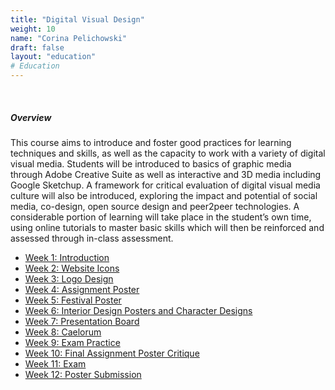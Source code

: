 ```yaml
---
title: "Digital Visual Design"
weight: 10
name: "Corina Pelichowski"
draft: false
layout: "education"
# Education
---
```

<br>
<div class="container">
    <h5>Overview</h5>
    <p>
        This course aims to introduce and foster good practices for learning techniques and skills, as well as the capacity to work with a variety of digital visual media. Students will be introduced to basics of graphic media through Adobe Creative Suite as well as interactive and 3D media including Google Sketchup. A framework for critical evaluation of digital visual media culture will also be introduced, exploring the impact and potential of social media, co-design, open source design and peer2peer technologies. A considerable portion of learning will take place in the student’s own time, using online tutorials to master basic skills which will then be reinforced and assessed through in-class assessment.
    </p>
    <ul class="master-design-links">
        <a href="/master-of-design/dvd/week-1-intro"><li>Week 1: Introduction</li></a>
        <a href="/master-of-design/dvd/week-2-icons"><li>Week 2: Website Icons</li></a>
        <a href="/master-of-design/dvd/week-3-logo"><li>Week 3: Logo Design</li></a>
        <a href="/master-of-design/dvd/week-4-a1"><li>Week 4: Assignment Poster</li></a>
        <a href="/master-of-design/dvd/week-5-indesign"><li>Week 5: Festival Poster</li></a>
        <a href="/master-of-design/dvd/week-6-character"><li>Week 6: Interior Design Posters and Character Designs</li></a>
        <a href="/master-of-design/dvd/week-7-presentation"><li>Week 7: Presentation Board</li></a>
        <a href="/master-of-design/dvd/week-8-caelorum"><li>Week 8: Caelorum</li></a>
        <a href="/master-of-design/dvd/week-9-exam-prac"><li>Week 9: Exam Practice</li></a>
        <a href="/master-of-design/dvd/week-10-final-poster"><li>Week 10: Final Assignment Poster Critique</li></a>
        <a href="/master-of-design/dvd/week-11-exam"><li>Week 11: Exam</li></a>
        <a href="/master-of-design/dvd/week-12-submission"><li>Week 12: Poster Submission</li></a>
    </ul>
</div>